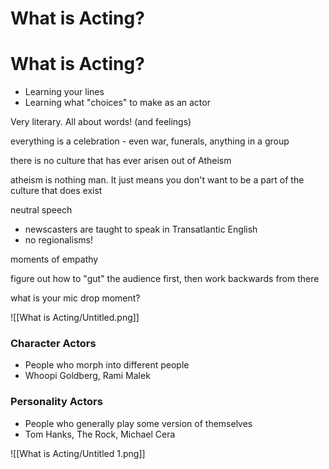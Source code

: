 # What is Acting?

# What is Acting?

- Learning your lines
- Learning what "choices" to make as an actor

Very literary. All about words! (and feelings)

everything is a celebration - even war, funerals, anything in a group

there is no culture that has ever arisen out of Atheism

atheism is nothing man. It just means you don't want to be a part of the culture that does exist

neutral speech

- newscasters are taught to speak in Transatlantic English
- no regionalisms!

moments of empathy

figure out how to "gut" the audience first, then work backwards from there

what is your mic drop moment?

![[What is Acting/Untitled.png]]

### Character Actors

- People who morph into different people
- Whoopi Goldberg, Rami Malek

### Personality Actors

- People who generally play some version of themselves
- Tom Hanks, The Rock, Michael Cera

![[What is Acting/Untitled 1.png]]